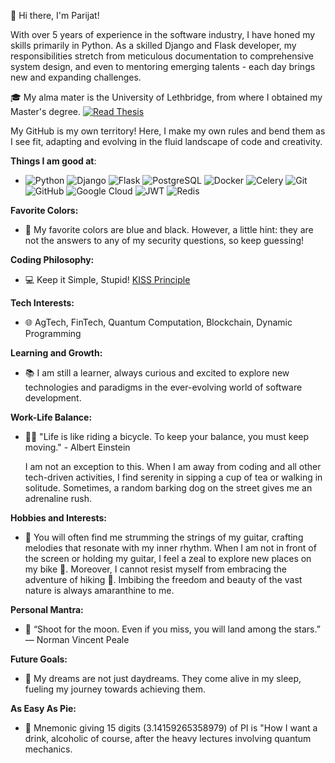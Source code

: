 👋 Hi there, I'm Parijat!

With over 5 years of experience in the software industry, I have honed my skills primarily in Python. As a skilled Django and Flask developer, my responsibilities stretch from meticulous documentation to comprehensive system design, and even to mentoring emerging talents - each day brings new and expanding challenges.

🎓 My alma mater is the University of Lethbridge, from where I obtained my Master's degree. [![Read Thesis](https://img.shields.io/badge/Read-Thesis-blue)](https://opus.uleth.ca/server/api/core/bitstreams/06cb3860-5c8f-4de5-8558-133fe128225b/content)


My GitHub is my own territory! Here, I make my own rules and bend them as I see fit, adapting and evolving in the fluid landscape of code and creativity.

**Things I am good at**:
   - ![Python](https://img.shields.io/badge/Python-3776AB?style=for-the-badge&logo=python&logoColor=white) ![Django](https://img.shields.io/badge/Django-092E20?style=for-the-badge&logo=django&logoColor=white) ![Flask](https://img.shields.io/badge/Flask-000000?style=for-the-badge&logo=flask&logoColor=white) ![PostgreSQL](https://img.shields.io/badge/PostgreSQL-316192?style=for-the-badge&logo=postgresql&logoColor=white) ![Docker](https://img.shields.io/badge/docker-%230db7ed.svg?style=for-the-badge&logo=docker&logoColor=white) ![Celery](https://img.shields.io/badge/celery-%23a9cc54.svg?style=for-the-badge&logo=celery&logoColor=ddf4a4) ![Git](https://img.shields.io/badge/git-%23F05033.svg?style=for-the-badge&logo=git&logoColor=white) ![GitHub](https://img.shields.io/badge/github-%23121011.svg?style=for-the-badge&logo=github&logoColor=white) ![Google Cloud](https://img.shields.io/badge/GoogleCloud-%234285F4.svg?style=for-the-badge&logo=google-cloud&logoColor=white) ![JWT](https://img.shields.io/badge/JWT-black?style=for-the-badge&logo=JSON%20web%20tokens) ![Redis](https://img.shields.io/badge/redis-%23DD0031.svg?&style=for-the-badge&logo=redis&logoColor=white)

**Favorite Colors:**
   - 🎨 My favorite colors are blue and black. However, a little hint: they are not the answers to any of my security questions, so keep guessing!

**Coding Philosophy:**
   - 💻 Keep it Simple, Stupid! [KISS Principle](https://en.wikipedia.org/wiki/KISS_principle)

**Tech Interests:**
   - 🌐 AgTech, FinTech, Quantum Computation, Blockchain, Dynamic Programming

**Learning and Growth:**
   - 📚 I am still a learner, always curious and excited to explore new technologies and paradigms in the ever-evolving world of software development.

**Work-Life Balance:**
   - 🧘‍♂️ "Life is like riding a bicycle. To keep your balance, you must keep moving." - Albert Einstein
  
     
     I am not an exception to this. When I am away from coding and all other tech-driven activities, I find serenity in sipping a cup of tea or walking in solitude. Sometimes, a random barking dog on the street gives me an adrenaline rush.

**Hobbies and Interests:**
   - 🎸 You will often find me strumming the strings of my guitar, crafting melodies that resonate with my inner rhythm. When I am not in front of the screen or holding my guitar, I feel a zeal to explore new places on my bike 🚴. Moreover, I cannot resist myself from embracing the adventure of hiking 🥾. Imbibing the freedom and beauty of the vast nature is always amaranthine to me.

**Personal Mantra:**
   - 🌟 “Shoot for the moon. Even if you miss, you will land among the stars.” ― Norman Vincent Peale

**Future Goals:**
   - 🚀 My dreams are not just daydreams. They come alive in my sleep, fueling my journey towards achieving them.

**As Easy As Pie:**
   - 🥧 Mnemonic giving 15 digits (3.14159265358979) of PI is "How I want a drink, alcoholic of course, after the heavy lectures involving quantum mechanics.
